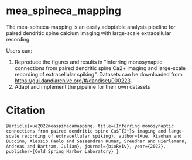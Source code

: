 # mea_spineca_mapping
The mea-spineca-mapping is an easily adoptable analysis pipeline for paired dendritic spine calcium imaging with large-scale extracellular recording. 

Users can:
1. Reproduce the figures and results in "Inferring monosynaptic connections from paired dendritic spine Ca2+ imaging and large-scale recording of extracellular spiking". Datasets can be downloaded from https://gui.dandiarchive.org/#/dandiset/000223.
2. Adapt and implement the pipeline for their own datasets

# Citation
`@article{xue2022measpinecamapping,
  title={Inferring monosynaptic connections from paired dendritic spine Ca$^{2+}$ imaging and large-scale recording of extracellular spiking},
  author={Xue, Xiaohan and Buccino, Alessio Paolo and Saseendran Kumar, Sreedhar and Hierlemann,  Andreas and Bartram, Julian},
  journal={bioRxiv},
  year={2022},
  publisher={Cold Spring Harbor Laboratory}
}`

